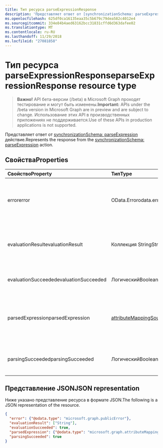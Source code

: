 ```yaml
---
title: Тип ресурса parseExpressionResponse
description: 'Представляет ответ от [synchronizationSchema: parseExpression](../api/synchronization_synchronizationschema_parseexpression.md) действие.'
ms.openlocfilehash: 625df0ca16135eaa35c5b679c79dea582c4012e4
ms.sourcegitcommit: 334e84b4aed63162bcc31831cffd6d363dafee02
ms.translationtype: MT
ms.contentlocale: ru-RU
ms.lasthandoff: 11/29/2018
ms.locfileid: "27081858"
---
```

# <a name="parseexpressionresponse-resource-type"></a><span data-ttu-id="ad7ee-103">Тип ресурса parseExpressionResponse</span><span class="sxs-lookup"><span data-stu-id="ad7ee-103">parseExpressionResponse resource type</span></span>

> <span data-ttu-id="ad7ee-104">**Важно!** API бета-версии (/beta) в Microsoft Graph проходят тестирование и могут быть изменены.</span><span class="sxs-lookup"><span data-stu-id="ad7ee-104">**Important:** APIs under the /beta version in Microsoft Graph are in preview and are subject to change.</span></span> <span data-ttu-id="ad7ee-105">Использование этих API в производственных приложениях не поддерживается.</span><span class="sxs-lookup"><span data-stu-id="ad7ee-105">Use of these APIs in production applications is not supported.</span></span>

<span data-ttu-id="ad7ee-106">Представляет ответ от [synchronizationSchema: parseExpression](../api/synchronization_synchronizationschema_parseexpression.md) действие.</span><span class="sxs-lookup"><span data-stu-id="ad7ee-106">Represents the response from the [synchronizationSchema: parseExpression](../api/synchronization_synchronizationschema_parseexpression.md) action.</span></span>

## <a name="properties"></a><span data-ttu-id="ad7ee-107">Свойства</span><span class="sxs-lookup"><span data-stu-id="ad7ee-107">Properties</span></span>
| <span data-ttu-id="ad7ee-108">Свойство</span><span class="sxs-lookup"><span data-stu-id="ad7ee-108">Property</span></span>     | <span data-ttu-id="ad7ee-109">Тип</span><span class="sxs-lookup"><span data-stu-id="ad7ee-109">Type</span></span>   |<span data-ttu-id="ad7ee-110">Description</span><span class="sxs-lookup"><span data-stu-id="ad7ee-110">Description</span></span>|
|:---------------|:--------|:----------|
|<span data-ttu-id="ad7ee-111">error</span><span class="sxs-lookup"><span data-stu-id="ad7ee-111">error</span></span>|<span data-ttu-id="ad7ee-112">OData.Error</span><span class="sxs-lookup"><span data-stu-id="ad7ee-112">odata.error</span></span>|<span data-ttu-id="ad7ee-113">Дополнительные сведения об ошибке, если вычисление выражения возникла ошибка.</span><span class="sxs-lookup"><span data-stu-id="ad7ee-113">Error details, if expression evaluation resulted in an error.</span></span>|
|<span data-ttu-id="ad7ee-114">evaluationResult</span><span class="sxs-lookup"><span data-stu-id="ad7ee-114">evaluationResult</span></span>|<span data-ttu-id="ad7ee-115">Коллекция String</span><span class="sxs-lookup"><span data-stu-id="ad7ee-115">String collection</span></span>|<span data-ttu-id="ad7ee-116">Коллекция значений, созданные средством оценки выражения.</span><span class="sxs-lookup"><span data-stu-id="ad7ee-116">A collection of values produced by the evaluation of the expression.</span></span>|
|<span data-ttu-id="ad7ee-117">evaluationSucceeded</span><span class="sxs-lookup"><span data-stu-id="ad7ee-117">evaluationSucceeded</span></span>|<span data-ttu-id="ad7ee-118">Логический</span><span class="sxs-lookup"><span data-stu-id="ad7ee-118">Boolean</span></span>|<span data-ttu-id="ad7ee-119">`true`При оценке прошла успешно.</span><span class="sxs-lookup"><span data-stu-id="ad7ee-119">`true` if the evaluation was successful.</span></span>|
|<span data-ttu-id="ad7ee-120">parsedExpression</span><span class="sxs-lookup"><span data-stu-id="ad7ee-120">parsedExpression</span></span>|[<span data-ttu-id="ad7ee-121">attributeMappingSource</span><span class="sxs-lookup"><span data-stu-id="ad7ee-121">attributeMappingSource</span></span>](synchronization-attributemappingsource.md)|<span data-ttu-id="ad7ee-122">Объект [attributeMappingSource](synchronization-attributemappingsource.md) , представляющий проанализированного выражения.</span><span class="sxs-lookup"><span data-stu-id="ad7ee-122">An [attributeMappingSource](synchronization-attributemappingsource.md) object representing the parsed expression.</span></span>|
|<span data-ttu-id="ad7ee-123">parsingSucceeded</span><span class="sxs-lookup"><span data-stu-id="ad7ee-123">parsingSucceeded</span></span>|<span data-ttu-id="ad7ee-124">Логический</span><span class="sxs-lookup"><span data-stu-id="ad7ee-124">Boolean</span></span>|<span data-ttu-id="ad7ee-125">`true`Если выражение успешно обработан.</span><span class="sxs-lookup"><span data-stu-id="ad7ee-125">`true` if the expression was parsed successfully.</span></span>|

## <a name="json-representation"></a><span data-ttu-id="ad7ee-126">Представление JSON</span><span class="sxs-lookup"><span data-stu-id="ad7ee-126">JSON representation</span></span>

<span data-ttu-id="ad7ee-127">Ниже указано представление ресурса в формате JSON.</span><span class="sxs-lookup"><span data-stu-id="ad7ee-127">The following is a JSON representation of the resource.</span></span>

<!-- {
  "blockType": "resource",
  "optionalProperties": [

  ],
  "@odata.type": "microsoft.graph.parseExpressionResponse"
}-->

```json
{
  "error": {"@odata.type": "microsoft.graph.publicError"},
  "evaluationResult": ["String"],
  "evaluationSucceeded": true,
  "parsedExpression": {"@odata.type": "microsoft.graph.attributeMappingSource"},
  "parsingSucceeded": true
}

```

<!-- uuid: 8fcb5dbc-d5aa-4681-8e31-b001d5168d79
2015-10-25 14:57:30 UTC -->
<!-- {
  "type": "#page.annotation",
  "description": "parseExpressionResponse resource",
  "keywords": "",
  "section": "documentation",
  "tocPath": ""
}-->